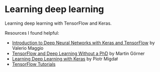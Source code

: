# Learning deep learning
Learning deep learning with TensorFlow and Keras.

Resources I found helpful:
* [Introduction to Deep Neural Networks with Keras and TensorFlow](https://github.com/leriomaggio/deep-learning-keras-tensorflow) by Valerio Maggio
* [TensorFlow and Deep Learning Without a PhD](https://codelabs.developers.google.com/codelabs/cloud-tensorflow-mnist/) by Martin Görner
* [Learning Deep Learning with Keras](http://p.migdal.pl/2017/04/30/teaching-deep-learning.html) by Piotr Migdał
* [TensorFlow Tutorials](https://www.tensorflow.org/get_started/get_started)
